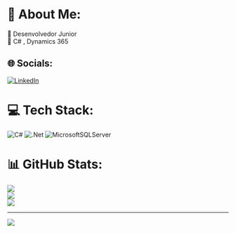 # 🪪 About Me:
🔭 Desenvolvedor Junior<br>🌱 C# , Dynamics 365<br>


## 🌐 Socials:
[![LinkedIn](https://img.shields.io/badge/LinkedIn-%230077B5.svg?logo=linkedin&logoColor=white)](https://linkedin.com/in/https://www.linkedin.com/in/1988fsc/) 

# 💻 Tech Stack:
![C#](https://img.shields.io/badge/c%23-%23239120.svg?style=for-the-badge&logo=csharp&logoColor=white) ![.Net](https://img.shields.io/badge/.NET-5C2D91?style=for-the-badge&logo=.net&logoColor=white) ![MicrosoftSQLServer](https://img.shields.io/badge/Microsoft%20SQL%20Server-CC2927?style=for-the-badge&logo=microsoft%20sql%20server&logoColor=white)
# 📊 GitHub Stats:
![](https://github-readme-stats.vercel.app/api?username=1988fsc&theme=prussian&hide_border=false&include_all_commits=true&count_private=false)<br/>
![](https://github-readme-streak-stats.herokuapp.com/?user=1988fsc&theme=prussian&hide_border=false)<br/>
![](https://github-readme-stats.vercel.app/api/top-langs/?username=1988fsc&theme=prussian&hide_border=false&include_all_commits=true&count_private=false&layout=compact)

---
[![](https://visitcount.itsvg.in/api?id=1988fsc&icon=0&color=0)](https://visitcount.itsvg.in)
